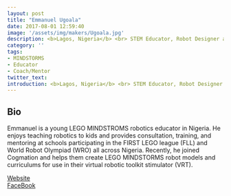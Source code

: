```yaml
---
layout: post
title: "Emmanuel Ugoala"
date: 2017-08-01 12:59:40
image: '/assets/img/makers/Ugoala.jpg'
description: <b>Lagos, Nigeria</b> <br> STEM Educator, Robot Designer and Sales Consultant Cogmation Robotics
category: ''
tags:
- MINDSTORMS
- Educator
- Coach/Mentor
twitter_text:
introduction: <b>Lagos, Nigeria</b> <br> STEM Educator, Robot Designer and Sales Consultant Cogmation
---
```




## Bio

Emmanuel is a young LEGO MINDSTROMS robotics educator in Nigeria. He enjoys teaching robotics to kids and provides consultation, training, and mentoring at schools participating in the FIRST LEGO league (FLL) and World Robot Olympiad (WRO) all across Nigeria. Recently, he joined Cogmation and helps them create LEGO MINDSTORMS  robot models and curriculums for use in their virtual robotic toolkit stimulator (VRT).

[Website](https://Titanixbuilders.com/) <br>
[FaceBook](https://www.facebook.com/titanix.robotic.builders/)
